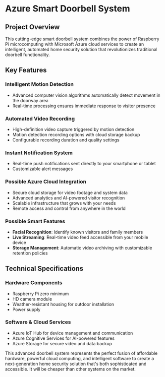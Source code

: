 # Azure Smart Doorbell System

## Project Overview

This cutting-edge smart doorbell system combines the power of Raspberry Pi microcomputing with Microsoft Azure cloud services to create an intelligent, automated home security solution that revolutionizes traditional doorbell functionality.

## Key Features

### Intelligent Motion Detection
- Advanced computer vision algorithms automatically detect movement in the doorway area
- Real-time processing ensures immediate response to visitor presence

### Automated Video Recording
- High-definition video capture triggered by motion detection
- Motion detection recording options with cloud storage backup
- Configurable recording duration and quality settings

### Instant Notification System
- Real-time push notifications sent directly to your smartphone or tablet
- Customizable alert messages

### Possible Azure Cloud Integration
- Secure cloud storage for video footage and system data
- Advanced analytics and AI-powered visitor recognition
- Scalable infrastructure that grows with your needs
- Remote access and control from anywhere in the world

### Possible Smart Features
- **Facial Recognition**: Identify known visitors and family members
- **Live Streaming**: Real-time video feed accessible from your mobile device
- **Storage Management**: Automatic video archiving with customizable retention policies

## Technical Specifications

### Hardware Components
- Raspberry Pi zero minimum
- HD camera module
- Weather-resistant housing for outdoor installation
- Power supply

### Software & Cloud Services
- Azure IoT Hub for device management and communication
- Azure Cognitive Services for AI-powered features
- Azure Storage for secure video and data backup


This advanced doorbell system represents the perfect fusion of affordable hardware, powerful cloud computing, and intelligent software to create a next-generation home security solution that's both sophisticated and accessible. It will be cheaper than other systems on the market.
